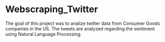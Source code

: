 # Webscraping_Twitter
The goal of this project was to analize twitter data from Consumer Goods companies in the US. The tweets are analyzed regarding the sentiment using Natural Language Processing.
